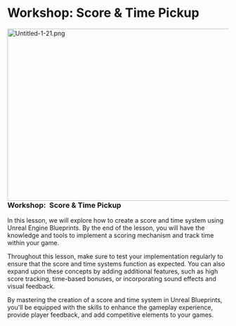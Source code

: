 # Workshop:  Score & Time Pickup

<p class="speechify-inbox-player" style="text-align: left;"><img style="float: right;" src="https://vertexschool.instructure.com/courses/289/files/18492/preview?verifier=X2z2nwU3cvkdmjiUVlcWv1N2Pi7dWh5Qkr2yDXZ6" alt="Untitled-1-21.png" width="697" height="392" data-api-endpoint="https://vertexschool.instructure.com/api/v1/courses/289/files/18492" data-api-returntype="File"></p>
<h3><strong>Workshop: &nbsp;Score &amp; Time Pickup</strong></h3>
<p>In this lesson, we will explore how to create a score and time system using Unreal Engine Blueprints. By the end of the lesson, you will have the knowledge and tools to implement a scoring mechanism and track time within your game.</p>
<p>Throughout this lesson, make sure to test your implementation regularly to ensure that the score and time systems function as expected. You can also expand upon these concepts by adding additional features, such as high score tracking, time-based bonuses, or incorporating sound effects and visual feedback.</p>
<p>By mastering the creation of a score and time system in Unreal Blueprints, you'll be equipped with the skills to enhance the gameplay experience, provide player feedback, and add competitive elements to your games.</p>